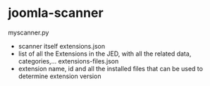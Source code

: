# joomla-scanner

myscanner.py 
- scanner itself
extensions.json 
- list of all the Extensions in the JED, with all the related data, categories,...
extensions-files.json
- extension name, id and all the installed files that can be used to determine extension version
